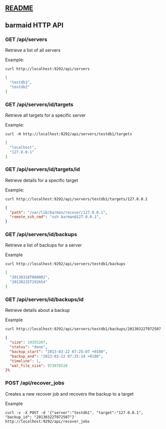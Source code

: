 ## [README](README.md)

## barmaid HTTP API

### GET /api/servers

Retrieve a list of all servers

Example:

    curl http://localhost:9292/api/servers

```json
[
  "testdb1",
  "testdb2"
]
```

### GET /api/servers/id/targets

Retrieve all targets for a specific server

Example:

    curl -H http://localhost:9292/api/servers/testdb1/targets

```json
[
  "localhost",
  "127.0.0.1"
]
```

### GET /api/servers/id/targets/id

Retrieve details for a specific target

Example:

    curl http://localhost:9292/api/servers/testdb1/targets/127.0.0.1

```json
{
  "path": "/var/lib/barman/recover/127.0.0.1",
  "remote_ssh_cmd": "ssh barman@127.0.0.1",
}
```

### GET /api/servers/id/backups

Retrieve a list of backups for a server

Example
  
    curl http://localhost:9292/api/servers/testdb1/backups

```json
[
  "20130318T080002",
  "20130225T192654"
]
```

### GET /api/servers/id/backups/id

Retrieve details about a backup

Example

    curl http://localhost:9292/api/servers/testdb1/backups/20130322T072507

```json
{
  "size": 19355207,
  "status": "done",
  "backup_start": "2013-03-22 07:25:07 +0100",
  "backup_end": "2013-03-22 07:25:14 +0100",
  "timeline": 1,
  "wal_file_size": 973078528
}%
```

### POST /api/recover_jobs

Creates a new recover job and recovers the backup to a target

Example

    curl -v -X POST -d '{"server":"testdb1", "target":"127.0.0.1", "backup_id": "20130322T072507"}' http://localhost:9292/api/recover_jobs

